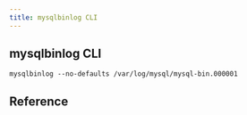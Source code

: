 ```yaml
---
title: mysqlbinlog CLI
---
```


## mysqlbinlog CLI


```
mysqlbinlog --no-defaults /var/log/mysql/mysql-bin.000001
```

## Reference
